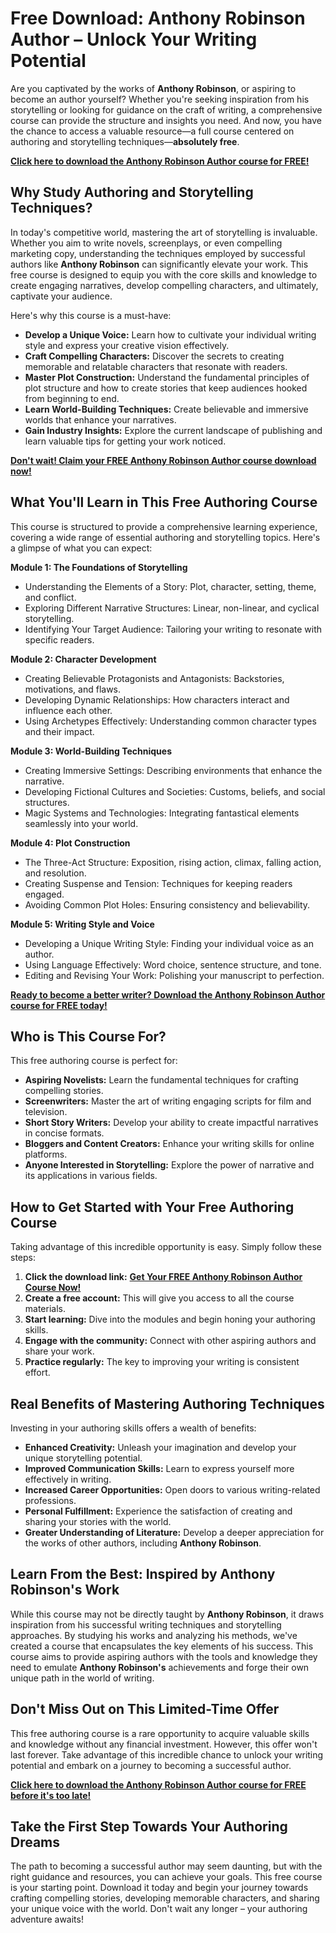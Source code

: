 # Free Download: Anthony Robinson Author – Unlock Your Writing Potential

Are you captivated by the works of **Anthony Robinson**, or aspiring to become an author yourself? Whether you're seeking inspiration from his storytelling or looking for guidance on the craft of writing, a comprehensive course can provide the structure and insights you need. And now, you have the chance to access a valuable resource—a full course centered on authoring and storytelling techniques—**absolutely free**.

[**Click here to download the Anthony Robinson Author course for FREE!**](https://udemywork.com/anthony-robinson-author)

## Why Study Authoring and Storytelling Techniques?

In today's competitive world, mastering the art of storytelling is invaluable. Whether you aim to write novels, screenplays, or even compelling marketing copy, understanding the techniques employed by successful authors like **Anthony Robinson** can significantly elevate your work. This free course is designed to equip you with the core skills and knowledge to create engaging narratives, develop compelling characters, and ultimately, captivate your audience.

Here's why this course is a must-have:

*   **Develop a Unique Voice:** Learn how to cultivate your individual writing style and express your creative vision effectively.
*   **Craft Compelling Characters:** Discover the secrets to creating memorable and relatable characters that resonate with readers.
*   **Master Plot Construction:** Understand the fundamental principles of plot structure and how to create stories that keep audiences hooked from beginning to end.
*   **Learn World-Building Techniques:** Create believable and immersive worlds that enhance your narratives.
*   **Gain Industry Insights:** Explore the current landscape of publishing and learn valuable tips for getting your work noticed.

[**Don't wait! Claim your FREE Anthony Robinson Author course download now!**](https://udemywork.com/anthony-robinson-author)

## What You'll Learn in This Free Authoring Course

This course is structured to provide a comprehensive learning experience, covering a wide range of essential authoring and storytelling topics. Here's a glimpse of what you can expect:

**Module 1: The Foundations of Storytelling**

*   Understanding the Elements of a Story: Plot, character, setting, theme, and conflict.
*   Exploring Different Narrative Structures: Linear, non-linear, and cyclical storytelling.
*   Identifying Your Target Audience: Tailoring your writing to resonate with specific readers.

**Module 2: Character Development**

*   Creating Believable Protagonists and Antagonists: Backstories, motivations, and flaws.
*   Developing Dynamic Relationships: How characters interact and influence each other.
*   Using Archetypes Effectively: Understanding common character types and their impact.

**Module 3: World-Building Techniques**

*   Creating Immersive Settings: Describing environments that enhance the narrative.
*   Developing Fictional Cultures and Societies: Customs, beliefs, and social structures.
*   Magic Systems and Technologies: Integrating fantastical elements seamlessly into your world.

**Module 4: Plot Construction**

*   The Three-Act Structure: Exposition, rising action, climax, falling action, and resolution.
*   Creating Suspense and Tension: Techniques for keeping readers engaged.
*   Avoiding Common Plot Holes: Ensuring consistency and believability.

**Module 5: Writing Style and Voice**

*   Developing a Unique Writing Style: Finding your individual voice as an author.
*   Using Language Effectively: Word choice, sentence structure, and tone.
*   Editing and Revising Your Work: Polishing your manuscript to perfection.

[**Ready to become a better writer? Download the Anthony Robinson Author course for FREE today!**](https://udemywork.com/anthony-robinson-author)

## Who is This Course For?

This free authoring course is perfect for:

*   **Aspiring Novelists:** Learn the fundamental techniques for crafting compelling stories.
*   **Screenwriters:** Master the art of writing engaging scripts for film and television.
*   **Short Story Writers:** Develop your ability to create impactful narratives in concise formats.
*   **Bloggers and Content Creators:** Enhance your writing skills for online platforms.
*   **Anyone Interested in Storytelling:** Explore the power of narrative and its applications in various fields.

## How to Get Started with Your Free Authoring Course

Taking advantage of this incredible opportunity is easy. Simply follow these steps:

1.  **Click the download link:** [**Get Your FREE Anthony Robinson Author Course Now!**](https://udemywork.com/anthony-robinson-author)
2.  **Create a free account:** This will give you access to all the course materials.
3.  **Start learning:** Dive into the modules and begin honing your authoring skills.
4.  **Engage with the community:** Connect with other aspiring authors and share your work.
5.  **Practice regularly:** The key to improving your writing is consistent effort.

## Real Benefits of Mastering Authoring Techniques

Investing in your authoring skills offers a wealth of benefits:

*   **Enhanced Creativity:** Unleash your imagination and develop your unique storytelling potential.
*   **Improved Communication Skills:** Learn to express yourself more effectively in writing.
*   **Increased Career Opportunities:** Open doors to various writing-related professions.
*   **Personal Fulfillment:** Experience the satisfaction of creating and sharing your stories with the world.
*   **Greater Understanding of Literature:** Develop a deeper appreciation for the works of other authors, including **Anthony Robinson**.

## Learn From the Best: Inspired by Anthony Robinson's Work

While this course may not be directly taught by **Anthony Robinson**, it draws inspiration from his successful writing techniques and storytelling approaches. By studying his works and analyzing his methods, we've created a course that encapsulates the key elements of his success. This course aims to provide aspiring authors with the tools and knowledge they need to emulate **Anthony Robinson's** achievements and forge their own unique path in the world of writing.

## Don't Miss Out on This Limited-Time Offer

This free authoring course is a rare opportunity to acquire valuable skills and knowledge without any financial investment. However, this offer won't last forever. Take advantage of this incredible chance to unlock your writing potential and embark on a journey to becoming a successful author.

[**Click here to download the Anthony Robinson Author course for FREE before it's too late!**](https://udemywork.com/anthony-robinson-author)

## Take the First Step Towards Your Authoring Dreams

The path to becoming a successful author may seem daunting, but with the right guidance and resources, you can achieve your goals. This free course is your starting point. Download it today and begin your journey towards crafting compelling stories, developing memorable characters, and sharing your unique voice with the world. Don't wait any longer – your authoring adventure awaits!
